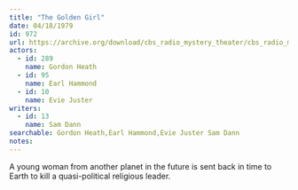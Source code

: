 ```yaml
---
title: "The Golden Girl"
date: 04/18/1979
id: 972
url: https://archive.org/download/cbs_radio_mystery_theater/cbs_radio_mystery_theater-0951-1000.zip/cbs_radio_mystery_theater-0951-1000%2Fcbsrmt_0972_the_golden_girl.mp3
actors:  
  - id: 289
    name: Gordon Heath  
  - id: 95
    name: Earl Hammond  
  - id: 10
    name: Evie Juster
writers:  
  - id: 13
    name: Sam Dann
searchable: Gordon Heath,Earl Hammond,Evie Juster Sam Dann
notes:  
---
```

A young woman from another planet in the future is sent back in time to Earth to kill a quasi-political religious leader.